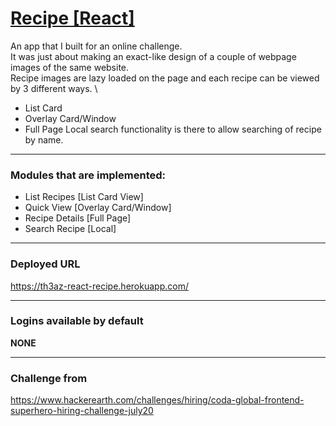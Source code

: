 # [Recipe [React]](https://th3az-react-recipe.herokuapp.com/)
An app that I built for an online challenge. \
It was just about making an exact-like design of a couple of webpage images of the same website. \
Recipe images are lazy loaded on the page and each recipe can be viewed by 3 different ways. \
 - List Card
 - Overlay Card/Window
 - Full Page
Local search functionality is there to allow searching of recipe by name.

---

### Modules that are implemented:
 - List Recipes [List Card View]
 - Quick View [Overlay Card/Window]
 - Recipe Details [Full Page]
 - Search Recipe [Local]

---

### Deployed URL
https://th3az-react-recipe.herokuapp.com/

---

### Logins available by default
**NONE**

---

### Challenge from
https://www.hackerearth.com/challenges/hiring/coda-global-frontend-superhero-hiring-challenge-july20
